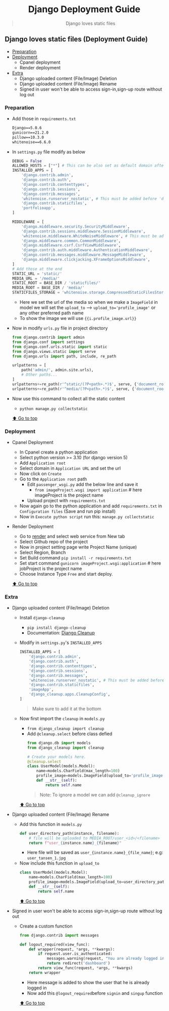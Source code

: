 <div align="center">
<h1>Django Deployment Guide</h1>

> Django loves static files

</div>

## Django loves static files (Deployment Guide)
- [Preparation](#preparation)
- [Deployment](#deployment)
    - Cpanel deployment
    - Render deployment
- [Extra](#extra)
    - Django uploaded content (File/Image) Deletion
    - Django uploaded content (File/Image) Rename
    - Signed in user won't be able to access sign-in,sign-up route without log out

### Preparation
- Add those in `requirements.txt`
    ```txt
    Django==5.0.6
    gunicorn==21.2.0
    pillow==10.3.0
    whitenoise==6.6.0
    ```
- In `settings.py` file modify as below
    ```python
    DEBUG = False
    ALLOWED_HOSTS = ["*"] # This can be also set as default domain after deployment
    INSTALLED_APPS = [
        'django.contrib.admin',
        'django.contrib.auth',
        'django.contrib.contenttypes',
        'django.contrib.sessions',
        'django.contrib.messages',
        'whitenoise.runserver_nostatic', # This must be added before 'django.contrib.staticfiles'
        'django.contrib.staticfiles',
        'portfolioapp',
    ]

    MIDDLEWARE = [
        'django.middleware.security.SecurityMiddleware',
        'django.contrib.sessions.middleware.SessionMiddleware',
        'whitenoise.middleware.WhiteNoiseMiddleware', # This must be added here after SecurityMiddleware & SessionMiddleware
        'django.middleware.common.CommonMiddleware',
        'django.middleware.csrf.CsrfViewMiddleware',
        'django.contrib.auth.middleware.AuthenticationMiddleware',
        'django.contrib.messages.middleware.MessageMiddleware',
        'django.middleware.clickjacking.XFrameOptionsMiddleware',
    ]
    # Add those at the end
    STATIC_URL = 'static/'
    MEDIA_URL = '/media/'
    STATIC_ROOT = BASE_DIR / 'staticfiles/'
    MEDIA_ROOT = BASE_DIR / 'media/'
    STATICFILES_STORAGE = 'whitenoise.storage.CompressedStaticFilesStorage'
    ```
    - Here we set the url of the media so when we make a `ImageField` in model we will set the `upload_to` --> `upload_to='profile_image'` or any other preferred path name
    - To show the image we will use `{{i.profile_image.url}}`
- Now in modify `urls.py` file in project directory
    ```python
    from django.contrib import admin
    from django.conf import settings
    from django.conf.urls.static import static
    from django.views.static import serve
    from django.urls import path, include, re_path

    urlpatterns = [
        path('admin/', admin.site.urls),
        # Other paths...
    ]
    urlpatterns+=re_path(r'^static/(?P<path>.*)$', serve, {'document_root': settings.STATIC_ROOT}),
    urlpatterns+=re_path(r'^media/(?P<path>.*)$', serve, {'document_root': settings.MEDIA_ROOT}),
    ```
- Now use this command to collect all the static content
    - `python manage.py collectstatic`

    [⬆️ Go to top](#django-loves-static-files-deployment-guide)
### Deployment
- Cpanel Deployment
    - In Cpanel create a python application
    - Select python version >= 3.10 (for django version 5)
    - Add `Application root`
    - Select domain in `Application URL` and set the url
    - Now click on `Create`
    - Go to the `Application root` path
        - Edit `passenger_wsgi.py` add the below line and save it
            - `from imageProject.wsgi import application` # here imageProject is the project name
        - Upload project with `requirements.txt`
    - Now again go to the python application and add `requirements.txt` in `Configuration files` (Save and run pip install)
    - Now in `Execute python script` run this: `manage.py collectstatic`
- Render Deployment
    - Go to [render](https://render.com/) and select web service from New tab
    - Select Github repo of the project
    - Now in project setting page write Project Name (unique)
    - Select Region, Branch
    - Set Build command `pip install -r requirements.txt`
    - Set start command `gunicorn imageProject.wsgi:application` # here jobProject is the project name
    - Choose Instance Type `Free` and start deploy.

    [⬆️ Go to top](#django-loves-static-files-deployment-guide)

### Extra
- Django uploaded content (File/Image) Deletion
    - Install `django-cleanup`
        - `pip install django-cleanup`
        - Documentation: [Django Cleanup](https://github.com/un1t/django-cleanup)  
    - Modify in `settings.py`'s `INSTALLED_APPS`
        ```python
        INSTALLED_APPS = [
            'django.contrib.admin',
            'django.contrib.auth',
            'django.contrib.contenttypes',
            'django.contrib.sessions',
            'django.contrib.messages',
            'whitenoise.runserver_nostatic', # This must be added before 'django.contrib.staticfiles'
            'django.contrib.staticfiles',
            'imageApp',
            'django_cleanup.apps.CleanupConfig',
        ]
        ```
        > Make sure to add it at the bottom
    - Now first import the `cleanup` in `models.py`
        - `from django_cleanup import cleanup`
        - Add `@cleanup.select` before class defied
            ```python
            from django.db import models
            from django_cleanup import cleanup

            # Create your models here.
            @cleanup.select
            class UserModel(models.Model):
                name=models.CharField(max_length=100)
                profile_image=models.ImageField(upload_to='profile_image')
                def __str__(self):
                    return self.name
            ```
            > Note: To ignore a model we can add `@cleanup_ignore`

        [⬆️ Go to top](#django-loves-static-files-deployment-guide)
- Django uploaded content (File/Image) Rename
    - Add this function in `models.py`
        ```python
        def user_directory_path(instance, filename):
            # file will be uploaded to MEDIA_ROOT/user_<id>/<filename>
            return f"user_{instance.name}_{filename}"
        ```
        - Here file will be saved as `user_{instance.name}_{file_name}`; e.g: `user_tansen_1.jpg`
    - Now include this function in `upload_to`
        ```python
        class UserModel(models.Model):
            name=models.CharField(max_length=100)
            profile_image=models.ImageField(upload_to=user_directory_path)
            def __str__(self):
                return self.name
        ```
        [⬆️ Go to top](#django-loves-static-files-deployment-guide)

- Signed in user won't be able to access sign-in,sign-up route without log out
    - Create a custom function
        ```python
        from django.contrib import messages

        def logout_required(view_func):
            def wrapper(request, *args, **kwargs):
                if request.user.is_authenticated:
                    messages.warning(request, "You are already logged in.")
                    return redirect('dashboard')
                return view_func(request, *args, **kwargs)
            return wrapper
        ```
        - Here message is added to show the user that he is already logged in
        - Now add this `@logout_required`before `signin` and `singup` function

        [⬆️ Go to top](#django-loves-static-files-deployment-guide)